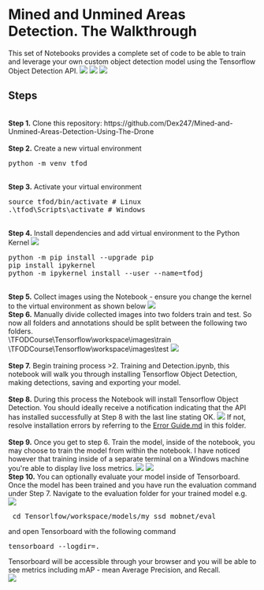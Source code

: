 # Mined and Unmined Areas Detection. The Walkthrough
<p>This set of Notebooks provides a complete set of code to be able to train and leverage your own custom object detection model using the Tensorflow Object Detection API. 
<img src="https://user-images.githubusercontent.com/38394300/194756817-53ebbb4f-407c-43ab-84bf-497535eca636.JPG">
<img src="https://user-images.githubusercontent.com/38394300/194757687-cb879168-fa57-41ed-9425-c11eabf1b24c.JPG">
<img src="https://user-images.githubusercontent.com/38394300/194758376-0eae3770-f72a-48b7-8a9f-5a84c6e9efc8.jpg">

## Steps
<br />
<b>Step 1.</b> Clone this repository:  https://github.com/Dex247/Mined-and-Unmined-Areas-Detection-Using-The-Drone
<br/><br/>
<b>Step 2.</b> Create a new virtual environment 
<pre>
python -m venv tfod
</pre> 
<br/>
<b>Step 3.</b> Activate your virtual environment
<pre>
source tfod/bin/activate # Linux
.\tfod\Scripts\activate # Windows 
</pre>
<br/>
<b>Step 4.</b> Install dependencies and add virtual environment to the Python Kernel
<img src="https://user-images.githubusercontent.com/38394300/194757548-a9239aff-42cc-48c3-8aff-eb25bda8b4ef.JPG">
<pre>
python -m pip install --upgrade pip
pip install ipykernel
python -m ipykernel install --user --name=tfodj
</pre>
<br/>
<b>Step 5.</b> Collect images using the Notebook - ensure you change the kernel to the virtual environment as shown below
<img src="https://i.imgur.com/8yac6Xl.png"> 
<br/>
<b>Step 6.</b> Manually divide collected images into two folders train and test. So now all folders and annotations should be split between the following two folders. <br/>
\TFODCourse\Tensorflow\workspace\images\train<br />
\TFODCourse\Tensorflow\workspace\images\test
<img src="https://user-images.githubusercontent.com/38394300/194761743-fc905ed0-f42c-49ea-8ab5-8215c3216cb6.JPG">
<br/><br/>
<b>Step 7.</b> Begin training process >2. Training and Detection.ipynb</a>, this notebook will walk you through installing Tensorflow Object Detection, making detections, saving and exporting your model. 
<br /><br/>
<b>Step 8.</b> During this process the Notebook will install Tensorflow Object Detection. You should ideally receive a notification indicating that the API has installed successfully at Step 8 with the last line stating OK.  
<img src="https://i.imgur.com/FSQFo16.png">
If not, resolve installation errors by referring to the <a href="https://https://github.com/Dex247/Mined-and-Unmined-Areas-Detection-Using-The-Drone/main/README.md">Error Guide.md</a> in this folder.
<br /> <br/>
<b>Step 9.</b> Once you get to step 6. Train the model, inside of the notebook, you may choose to train the model from within the notebook. I have noticed however that training inside of a separate terminal on a Windows machine you're able to display live loss metrics. 
<img src="https://user-images.githubusercontent.com/38394300/194758685-0f557bb6-f61c-4e4f-8833-4d9d282dfad4.JPG"> 
<img src="https://user-images.githubusercontent.com/38394300/194758847-a4365a25-0cb9-41cd-8f06-075fa9efdb2d.JPG">

<br />
<b>Step 10.</b> You can optionally evaluate your model inside of Tensorboard. Once the model has been trained and you have run the evaluation command under Step 7. Navigate to the evaluation folder for your trained model e.g. 
<img src="https://user-images.githubusercontent.com/38394300/194759175-80e032a1-1adf-4fe2-80a8-0bdfa31069ff.JPG">
<pre> cd Tensorlfow/workspace/models/my_ssd_mobnet/eval</pre> 
and open Tensorboard with the following command
<pre>tensorboard --logdir=. </pre>
Tensorboard will be accessible through your browser and you will be able to see metrics including mAP - mean Average Precision, and Recall.
<br />
<img src="https://user-images.githubusercontent.com/38394300/194761611-9a96bed9-a8b1-41ff-82a8-608bb090fd39.JPG">
